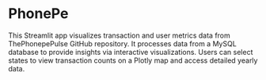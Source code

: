 # PhonePe
This Streamlit app visualizes transaction and user metrics data from ThePhonepePulse GitHub repository. It processes data from a MySQL database to provide insights via interactive visualizations. Users can select states to view transaction counts on a Plotly map and access detailed yearly data.

